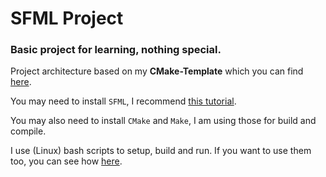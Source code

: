 # SFML Project
### Basic project for learning, nothing special. 

Project architecture based on my **CMake-Template** which you can find [here](https://github.com/Cashtann/CMake-Template).

You may need to install `SFML`, I recommend [this tutorial](https://github.com/SFML/cmake-sfml-project).

You may also need to install `CMake` and `Make`, I am using those for build and compile. 

I use (Linux) bash scripts to setup, build and run. If you want to use them too, you can see how [here](https://github.com/Cashtann/CMake-Template).
